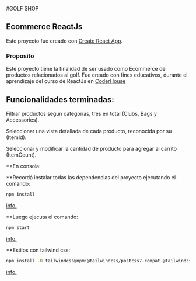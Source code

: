 #GOLF SHOP 

## Ecommerce ReactJs 

Este proyecto fue creado con [Create React App](https://github.com/facebook/create-react-app).

### Proposito
  Este proyecto tiene la finalidad de ser usado como Ecommerce de productos relacionados al golf.
  Fue creado con fines educativos, durante el aprendizaje del curso de ReactJs en [CoderHouse](https://www.coderhouse.com/)

##  Funcionalidades terminadas:

Filtrar productos segun categorias, tres en total (Clubs, Bags y Accessories).

Seleccionar una vista detallada de cada producto, reconocida por su (ItemId).

Seleccionar y modificar la cantidad de producto para agregar al carrito (ItemCount).


**En consola:

**Recordá instalar todas las dependencias del proyecto ejecutando el comando: 
```sh
npm install
```
  [info.](https://docs.npmjs.com/cli/v7/commands/npm-install)

**Luego ejecuta el comando: 
```sh
npm start 
```
[info.](https://docs.npmjs.com/cli/v7/commands/npm-start)

**Estilos con tailwind css:
```sh
npm install -D tailwindcss@npm:@tailwindcss/postcss7-compat @tailwindcss/postcss7-compat postcss@^7 autoprefixer@^9 
```
[info.](https://tailwindcss.com/docs/guides/create-react-app)
